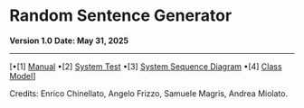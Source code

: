 # Random Sentence Generator

**Version 1.0**
**Date: May 31, 2025**

---
[•[1] [Manual](https://github.com/angelofrizzo/random-sentence-generator/blob/main/doc/manual.md)
•[2] [System Test](https://github.com/angelofrizzo/random-sentence-generator/blob/main/doc/system_test.pdf)
•[3] [System Sequence Diagram](https://github.com/angelofrizzo/random-sentence-generator/blob/main/design/System%20Sequence%20Diagram.png)
•[4] [Class Model](https://github.com/angelofrizzo/random-sentence-generator/blob/main/design/Design%20Class%20Model.txt)]




Credits: Enrico Chinellato, Angelo Frizzo, Samuele Magris, Andrea Miolato.
